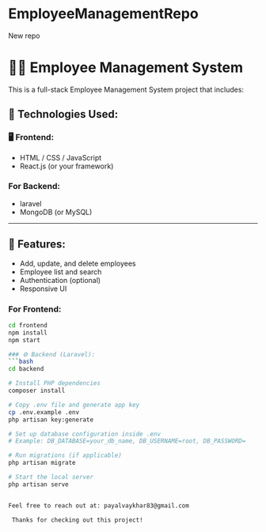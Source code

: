 # EmployeeManagementRepo
New repo

# 👨‍💼 Employee Management System

This is a full-stack Employee Management System project that includes:

## 🔧 Technologies Used:

### 🖥️ Frontend:
- HTML / CSS / JavaScript
- React.js (or your framework)

### For Backend:
- laravel
- MongoDB (or MySQL)

---

## 🚀 Features:
- Add, update, and delete employees
- Employee list and search
- Authentication (optional)
- Responsive UI

### For Frontend:
```bash
cd frontend
npm install
npm start

### ⚙️ Backend (Laravel):
```bash
cd backend

# Install PHP dependencies
composer install

# Copy .env file and generate app key
cp .env.example .env
php artisan key:generate

# Set up database configuration inside .env
# Example: DB_DATABASE=your_db_name, DB_USERNAME=root, DB_PASSWORD=

# Run migrations (if applicable)
php artisan migrate

# Start the local server
php artisan serve


Feel free to reach out at: payalvaykhar83@gmail.com

 Thanks for checking out this project!
